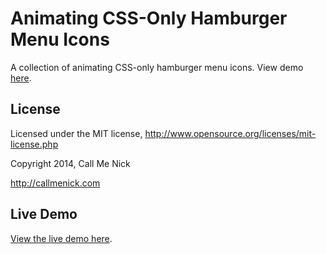 # Animating CSS-Only Hamburger Menu Icons

A collection of animating CSS-only hamburger menu icons. View demo [here](http://callmenick.com/development/css-hamburger-menu-icons/).

## License

Licensed under the MIT license, http://www.opensource.org/licenses/mit-license.php

Copyright 2014, Call Me Nick

http://callmenick.com

## Live Demo

[View the live demo here](http://callmenick.com/development/css-hamburger-menu-icons/).